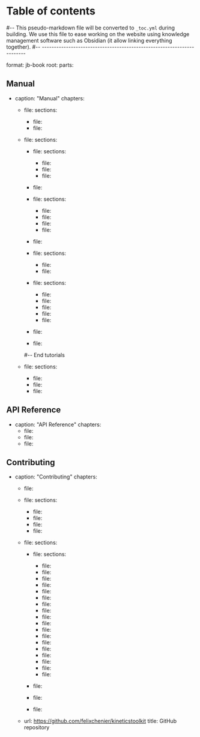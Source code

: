 # Table of contents
#-- This pseudo-markdown file will be converted to `_toc.yml` during building. We use this file to ease working on the website using knowledge management software such as Obsidian (it allow linking everything together).
#-- -----------------------------------------------------------------------

format: jb-book
root: [](index.md)
parts:

## Manual
  - caption: "Manual"
    chapters:

      - file: [](ktk_getting_started.md)
        sections:

          - file: [](getting_started_python.md)
          - file: [](ktk_installing.md)

      - file: [](tutorials.md)
        sections:

          - file: [](timeseries.md)
            sections:
              - file: [](timeseries_basics.md)
              - file: [](timeseries_manipulating.md)
              - file: [](timeseries_dataframes.md)

          - file: [](loadsave.md)

          - file: [](filters.md)
            sections:
              - file: [](filters_butter.md)
              - file: [](filters_smooth.md)
              - file: [](filters_savgol.md)
              - file: [](filters_median.md)

          - file: [](cycles.md)

          - file: [](geometry.md)
            sections:
              - file: [](geometry_basics.md)
              - file: [](geometry_dimension_conventions.md)

          - file: [](kinematics.md)
            sections:
              - file: [](kinematics_load_visualize.md)
              - file: [](kinematics_joint_angles.md)
              - file: [](kinematics_reconstructing_occluded_markers.md)
              - file: [](kinematics_reconstructing_removed_markers.md)
              - file: [](kinematics_reconstructing_probed_points.md)

          - file: [](pushrimkinetics.md)

          - file: [](ktk_conventions.md)

        #-- End tutorials

      - file: [](ktk_in_depth.md)
        sections:
          - file: [](ktk_integration_workflow.md)
          - file: [](ktk_lab_mode.md)
          - file: [](ktk_release_notes.md)

## API Reference
  - caption: "API Reference"
    chapters:
      - file: [](api_classes.md)
      - file: [](api_functions.md)
      - file: [](api_modules.md)

## Contributing
  - caption: "Contributing"
    chapters:

      - file: [](ktk_citing.md)

      - file: [](dev_contributing.md)
        sections:
          - file: [](dev_rules.md)
          - file: [](dev_code_of_conduct.md)
          - file: [](dev_installing_from_github.md)
          - file: [](dev_coding_style.md)

      - file: [](dev_tutorials.md)
        sections:

          - file: [](python.md)
            sections:
              - file: [](python_installing.md)
              - file: [](python_using_spyder.md)
              - file: [](python_arithmetics_and_variables.md)
              - file: [](python_numbers.md)
              - file: [](python_strings.md)
              - file: [](python_comments_and_docstrings.md)
              - file: [](python_functions.md)
              - file: [](python_conditions.md)
              - file: [](python_lists.md)
              - file: [](python_while.md)
              - file: [](python_for.md)
              - file: [](python_dicts.md)
              - file: [](python_more_advanced.md)
              - file: [](python_integration_exercises.md)
              - file: [](python_external_tutorials.md)
              - file: [](numpy.md)
              - file: [](matplotlib.md)
              - file: [](pandas.md)
    
          - file: [](dev_anthropometrics.md)
          - file: [](dev_inversedynamics.md)
          - file: [](extensions.md)

      - url: https://github.com/felixchenier/kineticstoolkit
        title: GitHub repository
